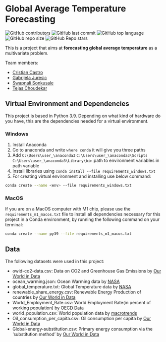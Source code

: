 # Global Average Temperature Forecasting

![GitHub contributors](https://img.shields.io/github/contributors/cristian-castro-a/global-avg-temperature-forecasting?style=plastic) ![GitHub last commit](https://img.shields.io/github/last-commit/cristian-castro-a/global-avg-temperature-forecasting)  ![GitHub top language](https://img.shields.io/github/languages/top/cristian-castro-a/global-avg-temperature-forecasting) ![GitHub repo size](https://img.shields.io/github/repo-size/cristian-castro-a/global-avg-temperature-forecasting) ![GitHub Repo stars](https://img.shields.io/github/stars/cristian-castro-a/global-avg-temperature-forecasting?style=social)

This is a project that aims at **forecasting global average temperature** as a multivariate problem. 

Team members:
- [Cristian Castro](https://github.com/cristian-castro-a)
- [Gabrijela Juresic]()
- [Swapnali Sonkusale]()
- [Tejas Choudekar]()

## Virtual Environment and Dependencies
This project is based in Python 3.9. Depending on what kind of hardware do you have, this are the dependencies needed for a virtual environment.

### Windows
1. Install Anaconda
2. Go to anaconda and write `where conda` it will give you three paths
3. Add `C:\Users\user_\anaconda3` `C:\Users\user_\anaconda3\Scripts` `C:\Users\user_\anaconda3\Library\bin` path to environment variables in path variable
4. Install libraries using `conda install --file requirements_windows.txt`
5. For creating virtual environment and installing use below command: 
```bash 
conda create --name <env> --file requirements_windows.txt
```

### MacOS
If you are on a MacOS computer with M1 chip, please use the `requirements_m1_macos.txt` file to install all dependencies necessary for this project in a Conda environment, by running the following command on your terminal:
```bash
conda create --name py39 --file requirements_m1_macos.txt
```

## Data
The following datasets were used in this project:
- owid-co2-data.csv: Data on CO2 and Greenhouse Gas Emissions by [Our World in Data](https://github.com/owid/co2-data)
- ocean_warming.json: Ocean Warming data by [NASA](https://climate.nasa.gov/vital-signs/ocean-warming/)
- global_temperature.txt: Global Temperature data by [NASA](https://climate.nasa.gov/vital-signs/global-temperature/)
- renewable_share_energy.csv: Renewable Energy Production of countries by [Our World in Data](https://ourworldindata.org/renewable-energy)
- World_Employment_Rate.csv: World Employment Rate(in percent of working population) by [OECD Data](https://data.oecd.org/emp/employment-rate.htm)
- world_population.csv: World population data by [macrotrends](https://www.macrotrends.net/countries/WLD/world/population)
- Oil_consumption_per_capita.csv: Oil consumption per capita by [Our World in Data](https://ourworldindata.org/grapher/oil-consumption-per-capita)
- Global-energy-substitution.csv: Primary energy consumption via the ‘substitution method’ by [Our World in Data](https://ourworldindata.org/energy-production-consumption)